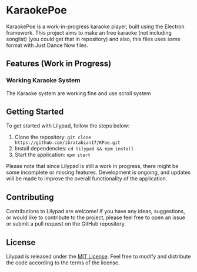 # KaraokePoe

KaraokePoe is a work-in-progress karaoke player, built using the Electron framework. This project aims to make an free karaoke (not including songlist) (you could get that in repository) and also, this files uses same format with Just Dance Now files.

## Features (Work in Progress)

### Working Karaoke System
The Karaoke system are working fine and use scroll system

## Getting Started
To get started with Lilypad, follow the steps below:

1. Clone the repository: `git clone https://github.com/ibratabian17/KPoe.git`
2. Install dependencies: `cd lilypad && npm install`
3. Start the application: `npm start`

Please note that since Lilypad is still a work in progress, there might be some incomplete or missing features. Development is ongoing, and updates will be made to improve the overall functionality of the application.

## Contributing
Contributions to Lilypad are welcome! If you have any ideas, suggestions, or would like to contribute to the project, please feel free to open an issue or submit a pull request on the GitHub repository.

## License
Lilypad is released under the [MIT License](https://opensource.org/licenses/MIT). Feel free to modify and distribute the code according to the terms of the license.